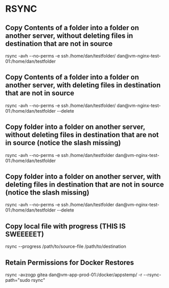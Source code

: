 # RSYNC

## Copy Contents of a folder into a folder on another server, without deleting files in destination that are not in source

rsync -avh --no-perms -e ssh /home/dan/testfolder/ dan@vm-nginx-test-01:/home/dan/testfolder



## Copy Contents of a folder into a folder on another server, with deleting files in destination that are not in source

rsync -avh --no-perms -e ssh /home/dan/testfolder/ dan@vm-nginx-test-01:/home/dan/testfolder --delete



## Copy folder into a folder on another server, without deleting files in destination that are not in source (notice the slash missing)

rsync -avh --no-perms -e ssh /home/dan/testfolder dan@vm-nginx-test-01:/home/dan/testfolder



## Copy folder into a folder on another server, with deleting files in destination that are not in source (notice the slash missing)

rsync -avh --no-perms -e ssh /home/dan/testfolder dan@vm-nginx-test-01:/home/dan/testfolder --delete


## Copy local file with progress (THIS IS SWEEEEET)
rsync --progress /path/to/source-file /path/to/destination

## Retain Permissions for Docker Restores
rsync -avzogp gitea dan@vm-app-prod-01:/docker/appstemp/ -r --rsync-path="sudo rsync"